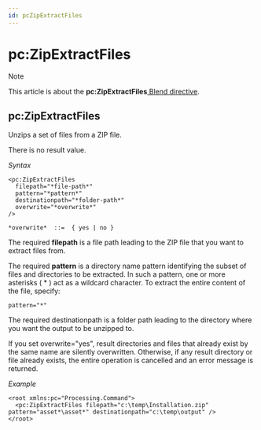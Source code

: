 ```yaml
---
id: pcZipExtractFiles
---
```


# pc:ZipExtractFiles



> [!NOTE]
> This article is about the **pc:ZipExtractFiles**[ Blend directive](/docs/Repositories/Blend%20directives).

## **pc:ZipExtractFiles**

Unzips a set of files from a ZIP file.

There is no result value.

*Syntax*

```
<pc:ZipExtractFiles
  filepath="*file-path*"
  pattern="*pattern*"
  destinationpath="*folder-path*"
  overwrite="*overwrite*"
/>

*overwrite*  ::=  { yes | no }
```

The required **filepath** is a file path leading to the ZIP file that you want to extract files from.

The required **pattern** is a directory name pattern identifying the subset of files and directories to be extracted. In such a pattern, one or more asterisks ( * ) act as a wildcard character. To extract the entire content of the file, specify:

```
pattern="*"
```

The required destinationpath is a folder path leading to the directory where you want the output to be unzipped to.

If you set overwrite="yes", result directories and files that already exist by the same name are silently overwritten. Otherwise, if any result directory or file already exists, the entire operation is cancelled and an error message is returned.

*Example*

```language-xml
<root xmlns:pc="Processing.Command">
  <pc:ZipExtractFiles filepath="c:\temp\Installation.zip" pattern="asset*\asset*" destinationpath="c:\temp\output" />
</root>
```

 